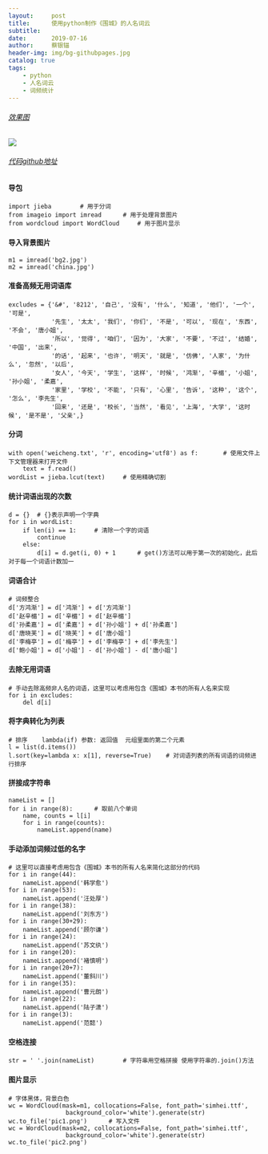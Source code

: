 ```yaml
---
layout:     post
title:      使用python制作《围城》的人名词云
subtitle:   
date:       2019-07-16
author:     蔡银锚
header-img: img/bg-githubpages.jpg
catalog: true
tags:
    - python
    - 人名词云
    - 词频统计
---
```



###### [效果图](https://raw.githubusercontent.com/anchor2017/anchor2017.github.io/master/img/wcWordCloud.png)
![](https://raw.githubusercontent.com/anchor2017/anchor2017.github.io/master/img/wcWordCloud.jpg)
###### [代码github地址]()

#### 导包
```
import jieba        # 用于分词
from imageio import imread      # 用于处理背景图片
from wordcloud import WordCloud     # 用于图片显示
```

#### 导入背景图片
```
m1 = imread('bg2.jpg')
m2 = imread('china.jpg')
```

#### 准备高频无用词语库
```
excludes = {'&#', '8212', '自己', '没有', '什么', '知道', '他们', '一个', '可是',
            '先生', '太太', '我们', '你们', '不是', '可以', '现在', '东西', '不会', '唐小姐',
            '所以', '觉得', '咱们', '因为', '大家', '不要', '不过', '结婚', '中国', '出来',
            '的话', '起来', '也许', '明天', '就是', '仿佛', '人家', '为什么', '忽然', '以后',
            '女人', '今天', '学生', '这样', '时候', '鸿渐', '辛楣', '小姐', '孙小姐', '柔嘉',
            '家里', '学校', '不能', '只有', '心里', '告诉', '这种', '这个', '怎么', '李先生',
            '回来', '还是', '校长', '当然', '看见', '上海', '大学', '这时候', '是不是', '父亲',}
``` 
 

#### 分词
```
with open('weicheng.txt', 'r', encoding='utf8') as f:       # 使用文件上下文管理器来打开文件
    text = f.read()
wordList = jieba.lcut(text)     # 使用精确切割
```

#### 统计词语出现的次数
```
d = {}  # {}表示声明一个字典
for i in wordList:
    if len(i) == 1:     # 清除一个字的词语
        continue
    else:
        d[i] = d.get(i, 0) + 1      # get()方法可以用于第一次的初始化，此后对于每一个词语计数加一
```

#### 词语合计
```
# 词频整合
d['方鸿渐'] = d['鸿渐'] + d['方鸿渐']
d['赵辛楣'] = d['辛楣'] + d['赵辛楣']
d['孙柔嘉'] = d['柔嘉'] + d['孙小姐'] + d['孙柔嘉']
d['唐晓芙'] = d['晓芙'] + d['唐小姐']
d['李梅亭'] = d['梅亭'] + d['李梅亭'] + d['李先生']
d['鲍小姐'] = d['小姐'] - d['孙小姐'] - d['唐小姐']
```

#### 去除无用词语
```
# 手动去除高频非人名的词语，这里可以考虑用包含《围城》本书的所有人名来实现
for i in excludes:
    del d[i]
```

#### 将字典转化为列表
```
# 排序    lambda(if) 参数: 返回值  元组里面的第二个元素
l = list(d.items())
l.sort(key=lambda x: x[1], reverse=True)    # 对词语列表的所有词语的词频进行排序
```

#### 拼接成字符串
```
nameList = []
for i in range(8):      # 取前八个单词
    name, counts = l[i]
    for i in range(counts):
        nameList.append(name)
```

#### 手动添加词频过低的名字
```
# 这里可以直接考虑用包含《围城》本书的所有人名来简化这部分的代码
for i in range(44):
    nameList.append('韩学愈')
for i in range(53):
    nameList.append('汪处厚')
for i in range(38):
    nameList.append('刘东方')
for i in range(30+29):
    nameList.append('顾尔谦')
for i in range(24):
    nameList.append('苏文纨')
for i in range(20):
    nameList.append('褚慎明')
for i in range(20+7):
    nameList.append('董斜川')
for i in range(35):
    nameList.append('曹元朗')
for i in range(22):
    nameList.append('陆子潇')
for i in range(3):
    nameList.append('范懿')
```

#### 空格连接
```
str = ' '.join(nameList)        # 字符串用空格拼接 使用字符串的.join()方法
```

#### 图片显示
```
# 字体黑体，背景白色
wc = WordCloud(mask=m1, collocations=False, font_path='simhei.ttf',
                background_color='white').generate(str)
wc.to_file('pic1.png')      # 写入文件
wc = WordCloud(mask=m2, collocations=False, font_path='simhei.ttf',
                background_color='white').generate(str)
wc.to_file('pic2.png')
```



